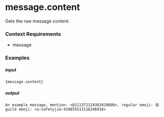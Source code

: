 # message.content 
		
Gets the raw message content.

### Context Requirements

* message


### Examples

##### input
```{message.content}```

##### output
```An example message, mention: <@111372124383428608>, regular emoji: 😄 guild emoji: <a:safetyjim:418855513116246016>```